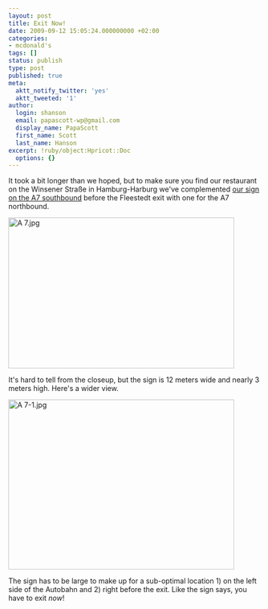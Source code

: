```yaml
---
layout: post
title: Exit Now!
date: 2009-09-12 15:05:24.000000000 +02:00
categories:
- mcdonald's
tags: []
status: publish
type: post
published: true
meta:
  aktt_notify_twitter: 'yes'
  aktt_tweeted: '1'
author:
  login: shanson
  email: papascott-wp@gmail.com
  display_name: PapaScott
  first_name: Scott
  last_name: Hanson
excerpt: !ruby/object:Hpricot::Doc
  options: {}
---
```

<p>It took a bit longer than we hoped, but to make sure you find our restaurant on the Winsener Stra&szlig;e in Hamburg-Harburg we've complemented <a href="https://www.papascott.de/archives/2009/06/27/interesting-drive/">our sign on the A7 southbound</a> before the Fleestedt exit with one for the A7 northbound.</p>
<p><img src="https://www.papascott.de/wordpress/wp-content/uploads/2009/09/A-7.jpg" alt="A 7.jpg" border="0" width="450" height="300" /></p>
<p>It's hard to tell from the closeup, but the sign is 12 meters wide and nearly 3 meters high. Here's a wider view.</p>
<p><img src="https://www.papascott.de/wordpress/wp-content/uploads/2009/09/A-7-1.jpg" alt="A 7-1.jpg" border="0" width="450" height="338" /></p>
<p>The sign has to be large to make up for a sub-optimal location 1) on the left side of the Autobahn and 2) right before the exit. Like the sign says, you have to exit <em>now</em>!</p>
